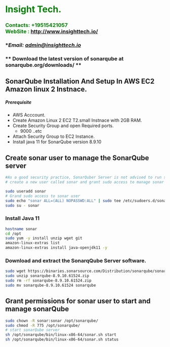 #  **<span style="color:green">Insight Tech.</span>**
### **<span style="color:green">Contacts: +19515421057<br> WebSite : <http://www.insighttech.io/></span>**
### **Email: admin@insighttech.io*
### ** Download the latest version of sonarqube at sonarqube.org/downloads/ **


## SonarQube Installation And Setup In AWS EC2 Amazon linux 2 Instnace.
##### Prerequisite
+ AWS Acccount.
+ Create Amazon Linux 2 EC2 T2.small Instnace with 2GB RAM.
+ Create Security Group and open Required ports.
   + 9000 ..etc
+ Attach Security Group to EC2 Instance.
+ Install java 11 for SonarQube version 8.9.10

## Create sonar user to manage the SonarQube server
```sh
#As a good security practice, SonarQuber Server is not advised to run sonar service as a root user, 
# create a new user called sonar and grant sudo access to manage sonar services as follows

sudo useradd sonar
# Grand sudo access to sonar user
sudo echo "sonar ALL=(ALL) NOPASSWD:ALL" | sudo tee /etc/sudoers.d/sonar
sudo su - sonar
```

### Install Java 11

``` sh
hostname sonar
cd /opt
sudo yum -y install unzip wget git
amazon-linux-extras list
amazon-linux-extras install java-openjdk11 -y
```
### Download and extract the SonarqQube Server software.
```sh
sudo wget https://binaries.sonarsource.com/Distribution/sonarqube/sonarqube-8.9.10.61524.zip
sudo unzip sonarqube-8.9.10.61524.zip
sudo rm -rf sonarqube-8.9.10.61524.zip
sudo mv sonarqube-8.9.10.61524 sonarqube
```

## Grant permissions for sonar user to start and manage sonarQube
```sh
sudo chown -R sonar:sonar /opt/sonarqube/
sudo chmod -R 775 /opt/sonarqube/
# start sonarQube server
sh /opt/sonarqube/bin/linux-x86-64/sonar.sh start 
sh /opt/sonarqube/bin/linux-x86-64/sonar.sh status
```

